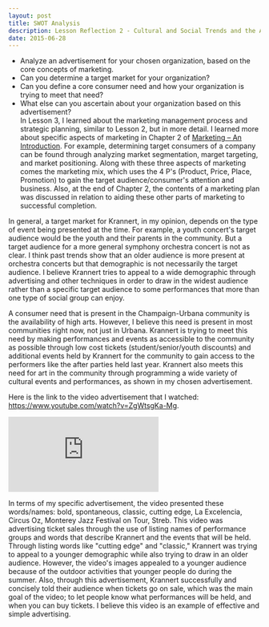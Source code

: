 ```yaml
---
layout: post
title: SWOT Analysis
description: Lesson Reflection 2 - Cultural and Social Trends and the Affect on Krannert Center
date: 2015-06-28
---
```


* Analyze an advertisement for your chosen organization, based on the core concepts of marketing.
* Can you determine a target market for your organization?
* Can you define a core consumer need and how your organization is trying to meet that need?
* What else can you ascertain about your organization based on this advertisement? 									
In Lesson 3, I learned about the marketing management process and strategic planning, similar to Lesson 2, but in more detail. I learned more about specific aspects of marketing in Chapter 2 of <u>Marketing – An Introduction</u>. For example, determining target consumers of a company can be found through analyzing market segmentation, marget targeting, and market positioning. Along with these three aspects of marketing comes the marketing mix, which uses the 4 P's (Product, Price, Place, Promotion) to gain the target audience/consumer's attention and business. Also, at the end of Chapter 2, the contents of a marketing plan was discussed in relation to aiding these other parts of marketing to successful completion.

In general, a target market for Krannert, in my opinion, depends on the type of event being presented at the time. For example, a youth concert's target audience would be the youth and their parents in the community. But a target audience for a more general symphony orchestra concert is not as clear. I think past trends show that an older audience is more present at orchestra concerts but that demographic is not necessarily the target audience. I believe Krannert tries to appeal to a wide demographic through advertising and other techniques in order to draw in the widest audience rather than a specific target audience to some performances that more than one type of social group can enjoy. 

A consumer need that is present in the Champaign-Urbana community is the availability of high arts. However, I believe this need is present in most communities right now, not just in Urbana. Krannert is trying to meet this need by making performances and events as accessible to the community as possible through low cost tickets (student/senior/youth discounts) and additional events held by Krannert for the community to gain access to the performers like the after parties held last year. Krannert also meets this need for art in the community through programming a wide variety of cultural events and performances, as shown in my chosen advertisement. 

Here is the link to the video advertisement that I watched: <a href="https://www.youtube.com/watch?v=ZgWtsgKa-Mg">https://www.youtube.com/watch?v=ZgWtsgKa-Mg</a>.</p>

<iframe src="https://www.youtube.com/embed/ZgWtsgKa-Mg" frameborder="0" allowfullscreen></iframe>

In terms of my specific advertisement, the video presented these words/names: bold, spontaneous, classic, cutting edge, La Excelencia, Circus Oz, Monterey Jazz Festival on Tour, Streb. This video was advertising ticket sales through the use of listing names of performance groups and words that describe Krannert and the events that will be held. Through listing words like "cutting edge" and "classic," Krannert was trying to appeal to a younger demographic while also trying to draw in an older audience. However, the video's images appealed to a younger audience because of the outdoor activities that younger people do during the summer. Also, through this advertisement, Krannert successfully and concisely told their audience when tickets go on sale, which was the main goal of the video; to let people know what performances will be held, and when you can buy tickets. I believe this video is an example of effective and simple advertising.

